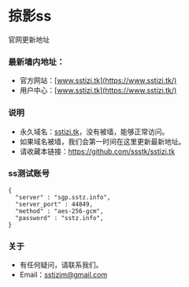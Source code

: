 # 掠影ss
官网更新地址
### 最新墙内地址：
- 官方网站：[www.sstizi.tk](https://www.sstizi.tk/)
- 用户中心：[www.sstizi.tk](https://www.sstizi.tk/)
### 说明
- 永久域名：[sstizi.tk](https://www.sstizi.tk/)，没有被墙，能够正常访问。
- 如果域名被墙，我们会第一时间在这里更新最新地址。
- 请收藏本链接：<https://github.com/ssstk/sstizi.tk>

### ss测试账号
```
{
  "server" : "sgp.sstz.info",
  "server_port" : 44849,
  "method" : "aes-256-gcm",
  "password" : "sstz.info",
}
```
### 关于
- 有任何疑问，请联系我们。
- Email：sstizim@gmail.com
